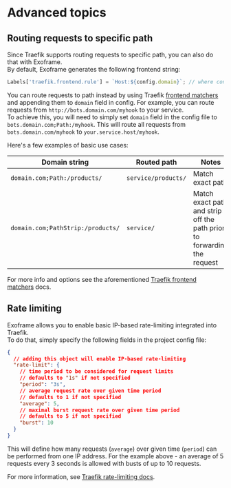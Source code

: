 # Advanced topics

## Routing requests to specific path

Since Traefik supports routing requests to specific path, you can also do that with Exoframe.  
By default, Exoframe generates the following frontend string:

```js
Labels['traefik.frontend.rule'] = `Host:${config.domain}`; // where config is project config json
```

You can route requests to path instead by using Traefik [frontend matchers](https://docs.traefik.io/basics/#matchers) and appending them to `domain` field in config.
For example, you can route requests from `http://bots.domain.com/myhook` to your service.  
To achieve this, you will need to simply set `domain` field in the config file to `bots.domain.com;Path:/myhook`.
This will route all requests from `bots.domain.com/myhook` to `your.service.host/myhook`.

Here's a few examples of basic use cases:

| Domain string                     | Routed path         | Notes                                                                   |
| --------------------------------- | ------------------- | ----------------------------------------------------------------------- |
| `domain.com;Path:/products/`      | `service/products/` | Match exact path                                                        |
| `domain.com;PathStrip:/products/` | `service/`          | Match exact path and strip off the path prior to forwarding the request |

For more info and options see the aforementioned [Traefik frontend matchers](https://docs.traefik.io/basics/#matchers) docs.

## Rate limiting

Exoframe allows you to enable basic IP-based rate-limiting integrated into Traefik.  
To do that, simply specify the following fields in the project config file:

```json
{
  // adding this object will enable IP-based rate-limiting
  "rate-limit": {
    // time period to be considered for request limits
    // defaults to "1s" if not specified
    "period": "3s",
    // average request rate over given time period
    // defaults to 1 if not specified
    "average": 5,
    // maximal burst request rate over given time period
    // defaults to 5 if not specified
    "burst": 10
  }
}
```

This will define how many requests (`average`) over given time (`period`) can be performed from one IP address.
For the example above - an average of 5 requests every 3 seconds is allowed with busts of up to 10 requests.

For more information, see [Traefik rate-limiting docs](https://docs.traefik.io/configuration/commons/#rate-limiting).
